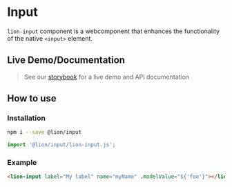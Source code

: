# Input

[//]: # 'AUTO INSERT HEADER PREPUBLISH'

`lion-input` component is a webcomponent that enhances the functionality of the native `<input>` element.

## Live Demo/Documentation

> See our [storybook](http://lion-web-components.netlify.com/?path=/docs/forms-input--default-story) for a live demo and API documentation

## How to use

### Installation

```sh
npm i --save @lion/input
```

```js
import '@lion/input/lion-input.js';
```

### Example

```html
<lion-input label="My label" name="myName" .modelValue="${'foo'}"></lion-input>
```

